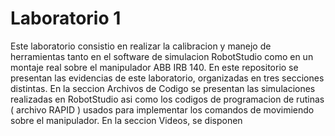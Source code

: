 # Laboratorio 1


Este laboratorio consistio en realizar la calibracion y manejo de herramientas tanto en el software de simulacion RobotStudio como en un montaje real sobre el manipulador ABB IRB 140.
En este repositorio se presentan las evidencias de este laboratorio, organizadas en tres secciones distintas.
En la seccion Archivos de Codigo se presentan las simulaciones realizadas en RobotStudio asi como los codigos de programacion de rutinas ( archivo RAPID ) usados para implementar los comandos de movimiendo sobre el manipulador.
En la seccion Videos, se disponen 

